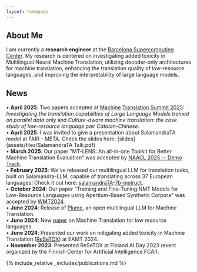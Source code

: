 ```yaml
---
layout: homepage
---
```


## About Me

I am currently a **research engineer** at the [Barcelona Supercomputing Center](https://www.bsc.es/es/garcia-gilabert-javier). My research is centered on investigating added toxicity in Multilingual Neural Machine Translation, utilizing decoder-only architectures for machine translation, enhancing the translation quality of low-resource languages, and improving the interpretability of large language models.


## News
• **April 2025**: Two papers accepted at [Machine Translation Summit 2025](https://mtsummit2025.unige.ch/): *Investigating the translation capabilities of Large Language Models trained on parallel data only* and *Culture-aware machine translation: the case study of low-resource language pair Catalan-Chinese*. <br />
• **April 2025**: I was invited to give a presentation about SalamandraTA model at FAIR - META. Check the slides here: [slides](assets/files/SalamandraTA Talk.pdf) <br />
• **March 2025**: Our paper "MT-LENS: An all-in-one Toolkit for Better Machine Translation Evaluation" was accepted by [NAACL 2025 -- Demo Track](https://2025.naacl.org/). <br />
• **February 2025**: We've released our multilingual LLM for translation tasks, built on Salamandra-LLM, capable of translating across 37 European languages! Check it out here: [salamandraTA-7b-instruct](https://huggingface.co/BSC-LT/salamandraTA-7b-instruct). <br />
• **October 2024**: Our paper "Training and Fine-Tuning NMT Models for Low-Resource Languages using Apertium-Based Synthetic Corpora" was accepted by [WMT2024](https://www2.statmt.org/wmt24/pdf/2024.wmt-1.90.pdf). <br />
• **June 2024**: Release of  [Plume](https://huggingface.co/projecte-aina/Plume256k), an open multilingual LLM for Machine Translation. <br />
• **June 2024**: New [paper](https://aclanthology.org/2024.americasnlp-1.17/) on Machine Translation for low resource languages.   <br />
• **June 2024**: Presented our work on mitigating added toxicity in Machine Translation ([ReSeTOX](https://arxiv.org/abs/2305.11761)) at EAMT 2024. <br />
• **November 2023**: Presented ReSeTOX at Finland AI Day 2023 (event organized by the Finnish Center for Artificial Intelligence FCAI). <br />


{% include_relative _includes/publications.md %}
